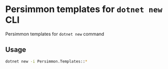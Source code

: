 # Persimmon templates for `dotnet new` CLI

Persimmon templates for `dotnet new` command

## Usage

```bash
dotnet new -i Persimmon.Templates::*
```

